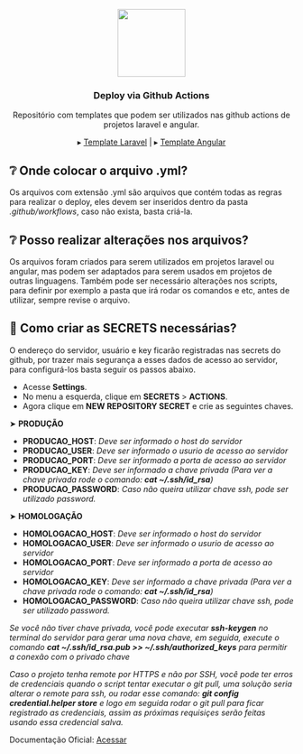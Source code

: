 <p align="center">
 
<img src="https://icon-library.com/images/deploy-icon/deploy-icon-8.jpg" width="120">
<h3 align="center">Deploy via Github Actions</h3>

<p align="center">Repositório com templates que podem ser utilizados nas github actions de projetos laravel e angular.</p>

<p align="center">
▸ <a href="https://github.com/tiagointerativa/template-deploy-github-actions/blob/main/template-laravel.yml">Template Laravel</a> |
▸ <a style="pointer-events: none;" href="https://github.com/tiagointerativa/template-deploy-github-actions/blob/main/template-angular.yml">Template Angular</a>

</p>

## ❔ Onde colocar o arquivo .yml?

Os arquivos com extensão .yml são arquivos que contém todas as regras para realizar o deploy, eles devem ser inseridos dentro da pasta *.github/workflows*, caso não exista, basta criá-la.

## ❔ Posso realizar alterações nos arquivos?

Os arquivos foram criados para serem utilizados em projetos laravel ou angular, mas podem ser adaptados para serem usados em projetos de outras linguagens. Também pode ser necessário alterações nos scripts, para definir por exemplo a pasta que irá rodar os comandos e etc, antes de utilizar, sempre revise o arquivo.

## 🌟 Como criar as SECRETS necessárias?

O endereço do servidor, usuário e key ficarão registradas nas secrets do github, por trazer mais segurança a esses dados de acesso ao servidor, para configurá-los basta seguir os passos abaixo.

 - Acesse **Settings**.
 - No menu a esquerda, clique em **SECRETS** > **ACTIONS**.
 - Agora clique em **NEW REPOSITORY SECRET** e crie as seguintes chaves.
 
 ➤ **PRODUÇÃO**
 
 - **PRODUCAO_HOST**: *Deve ser informado o host do servidor*
 - **PRODUCAO_USER**: *Deve ser informado o usurio de acesso ao servidor*
 - **PRODUCAO_PORT**: *Deve ser informado a porta de acesso ao servidor*
 - **PRODUCAO_KEY**: *Deve ser informado a chave privada (Para ver a chave privada rode o comando: **cat ~/.ssh/id_rsa**)*
 - **PRODUCAO_PASSWORD**: *Caso não queira utilizar chave ssh, pode ser utilizado password.*
 
  ➤ **HOMOLOGAÇÃO**
  
 - **HOMOLOGACAO_HOST**: *Deve ser informado o host do servidor*
 - **HOMOLOGACAO_USER**: *Deve ser informado o usurio de acesso ao servidor*
 - **HOMOLOGACAO_PORT**: *Deve ser informado a porta de acesso ao servidor*
 - **HOMOLOGACAO_KEY**: *Deve ser informado a chave privada (Para ver a chave privada rode o comando: **cat ~/.ssh/id_rsa**)*
 - **HOMOLOGACAO_PASSWORD**: *Caso não queira utilizar chave ssh, pode ser utilizado password.*
 
*Se você não tiver chave privada, você pode executar **ssh-keygen** no terminal do servidor para gerar uma nova chave, em seguida, execute o comando **cat ~/.ssh/id_rsa.pub >> ~/.ssh/authorized_keys** para permitir a conexão com o privado chave*

*Caso o projeto tenha remote por HTTPS e não por SSH, você pode ter erros de credenciais quando o script tentar executar o git pull, uma solução seria alterar o remote para ssh, ou rodar esse comando: **git config credential.helper store** e logo em seguida rodar o git pull para ficar registrado as credenciais, assim as próximas requisiçes serão feitas usando essa credencial salva.*

Documentação Oficial: <a href="https://github.com/marketplace/actions/ssh-remote-commands">Acessar</a>
